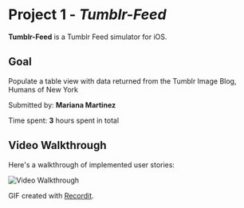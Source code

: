# Project 1 - *Tumblr-Feed*

**Tumblr-Feed** is a Tumblr Feed simulator for iOS.

## Goal

Populate a table view with data returned from the Tumblr Image Blog, Humans of New York

Submitted by: **Mariana Martinez**

Time spent: **3** hours spent in total

## Video Walkthrough

Here's a walkthrough of implemented user stories:

<img src='http://g.recordit.co/nn8mFKAncR.gif' title='Video Walkthrough' width='' alt='Video Walkthrough' />

GIF created with [Recordit](https://recordit.co/).
